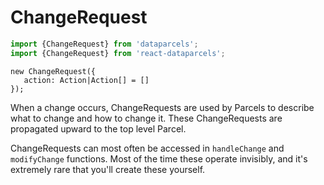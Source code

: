 # ChangeRequest

```js
import {ChangeRequest} from 'dataparcels';
import {ChangeRequest} from 'react-dataparcels';
```

```flow
new ChangeRequest({
   action: Action|Action[] = []
});
```

When a change occurs, ChangeRequests are used by Parcels to describe what to change and how to change it. These ChangeRequests are propagated upward to the top level Parcel.

ChangeRequests can most often be accessed in `handleChange` and `modifyChange` functions. Most of the time these operate invisibly, and it's extremely rare that you'll create these yourself.
